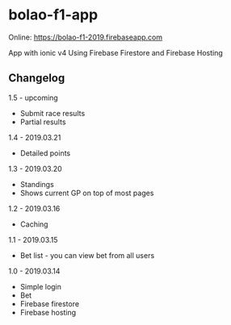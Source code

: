 # bolao-f1-app

Online: https://bolao-f1-2019.firebaseapp.com

App with ionic v4
Using Firebase Firestore and Firebase Hosting

## Changelog
1.5 - upcoming
- Submit race results
- Partial results

1.4 - 2019.03.21
- Detailed points

1.3 - 2019.03.20
- Standings
- Shows current GP on top of most pages

1.2 - 2019.03.16
- Caching

1.1 - 2019.03.15
- Bet list - you can view bet from all users

1.0 - 2019.03.14
- Simple login
- Bet
- Firebase firestore
- Firebase hosting
